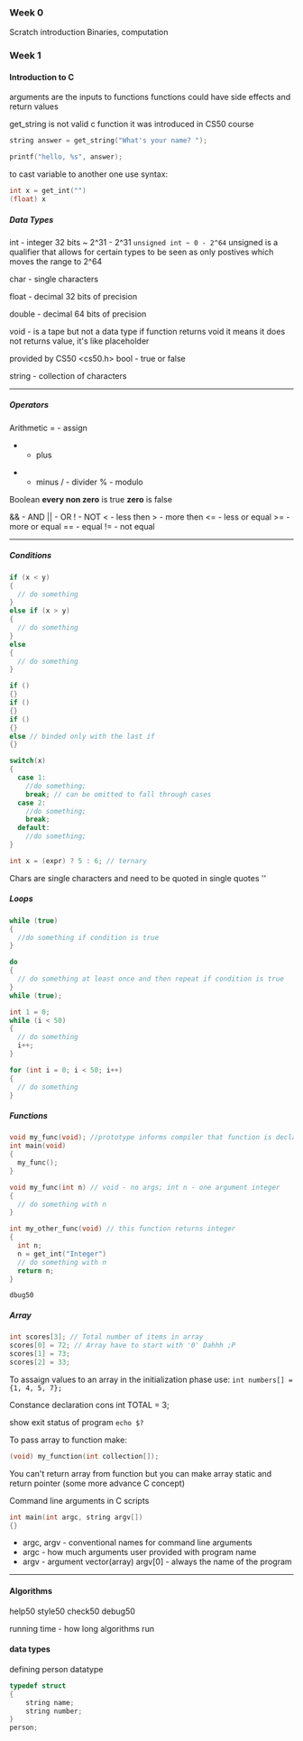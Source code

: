 ### Week 0
Scratch introduction
Binaries, computation

### Week 1
#### Introduction to C

arguments are the inputs to functions
functions could have side effects and return values

get_string is not valid c function it was introduced in CS50 course
```C
string answer = get_string("What's your name? ");

printf("hello, %s", answer);
```

to cast variable to another one use syntax:
```C
int x = get_int("")
(float) x
```

##### Data Types

int - integer 32 bits ~ 2^31 - 2^31
`unsigned int ~ 0 - 2^64`  unsigned is a qualifier that allows for certain types to be seen as only postives which moves the range to 2^64

char - single characters

float - decimal 32 bits of precision

double - decimal 64 bits of precision

void - is a tape but not a data type if function returns void it means it does not returns value, it's like placeholder

provided by CS50 <cs50.h>
bool - true or false

string - collection of characters

---
##### Operators
Arithmetic
= - assign
+ - plus
- - minus
/ - divider
% - modulo

Boolean
**every non zero** is true
**zero** is false

&& - AND
|| - OR
! - NOT
< - less then
\> - more then
\<= - less or equal
\>= - more or equal
== - equal
!= - not equal

---
##### Conditions
```C
if (x < y)
{
  // do something
}
else if (x > y)
{
  // do something
}
else
{
  // do something
}

if ()
{}
if ()
{}
if ()
{}
else // binded only with the last if
{}

switch(x)
{
  case 1:
    //do something;
    break; // can be omitted to fall through cases
  case 2:
    //do something;
    break;
  default:
    //do something;
}

int x = (expr) ? 5 : 6; // ternary
```

Chars are single characters and need to be quoted in single quotes ''

##### Loops

```C
while (true)
{
  //do something if condition is true
}

do
{
  // do something at least once and then repeat if condition is true
}
while (true);

int 1 = 0;
while (i < 50)
{
  // do something
  i++;
}

for (int i = 0; i < 50; i++)
{
  // do something
}
```

##### Functions

```C
void my_func(void); //prototype informs compiler that function is declared somewhere else
int main(void)
{
  my_func();
}

void my_func(int n) // void - no args; int n - one argument integer
{
  // do something with n
}

int my_other_func(void) // this function returns integer
{
  int n;
  n = get_int("Integer")
  // do something with n
  return n;
}
```

`dbug50`


##### Array

```C
int scores[3]; // Total number of items in array
scores[0] = 72; // Array have to start with '0' Dahhh ;P
scores[1] = 73;
scores[2] = 33;
```

To assaign values to an array in the initialization phase use:
`int numbers[] = {1, 4, 5, 7};`

Constance declaration
cons int TOTAL = 3;

show exit status of program `echo $?`

To pass array to function make:
```C
(void) my_function(int collection[]);
```

You can't return array from function but you can make array static and return
pointer (some more advance C concept)

Command line arguments in C scripts
```C
int main(int argc, string argv[])
{}
```
 - argc, argv - conventional names for command line arguments
  - argc - how much arguments user provided with program name
  - argv - argument vector(array) argv[0] - always the name of the program

---

#### Algorithms

help50
style50
check50
debug50

running time - how long algorithms run

#### data types

defining person datatype
```C
typedef struct
{
	string name;
	string number;
}
person; 
```
